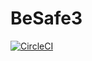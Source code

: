 # BeSafe3


[![CircleCI](https://dl.circleci.com/status-badge/img/gh/nejmasmatti/BeSafe3/tree/develop.svg?style=svg)](https://dl.circleci.com/status-badge/redirect/gh/nejmasmatti/BeSafe3/tree/develop)
